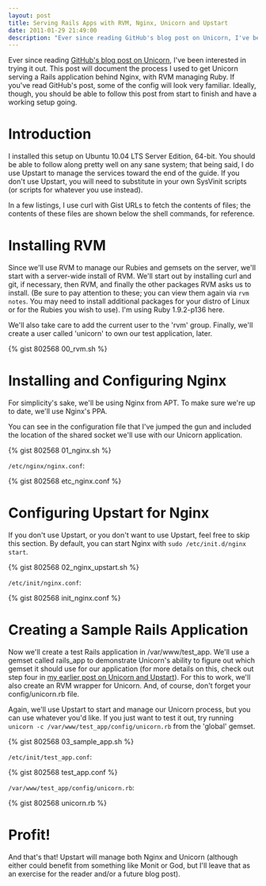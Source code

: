 ```yaml
---
layout: post
title: Serving Rails Apps with RVM, Nginx, Unicorn and Upstart
date: 2011-01-29 21:49:00
description: "Ever since reading GitHub's blog post on Unicorn, I've been interested in trying it out. This post will document the process I used to get Unicorn serving a Rails application behind Nginx, with RVM managing Ruby."
---
```


Ever since reading <a href="https://github.com/blog/517-unicorn">GitHub's blog post on Unicorn</a>, I've been interested in trying it out. This post will document the process I used to get Unicorn serving a Rails application behind Nginx, with RVM&nbsp;managing Ruby. If you've read GitHub's post, some of the config will look very familiar. Ideally, though, you should be able to follow this post from start to finish and have a working setup going.

Introduction
============

I installed this setup on Ubuntu 10.04 LTS Server Edition, 64-bit. You should be able to follow along pretty well on any sane system; that being said, I do use Upstart to manage the services toward the end of the guide. If you don't use Upstart, you will need to substitute in your own SysVinit scripts (or scripts for whatever you use instead).

In a few listings, I use curl with Gist URLs to fetch the contents of files; the contents of these files are shown below the shell commands, for reference.

Installing RVM
==============

Since we'll use RVM to manage our Rubies and gemsets on the server, we'll start with a server-wide install of RVM. We'll start out by installing curl and git, if necessary, then RVM, and finally the other packages RVM asks us to install. (Be sure to pay attention to these; you can view them again via `rvm notes`. You may need to install additional packages for your distro of Linux or for the Rubies you wish to use). I'm using Ruby 1.9.2-p136 here.

We'll also take care to add the current user to the 'rvm' group. Finally, we'll create a user called 'unicorn' to own our test application, later.

{% gist 802568 00_rvm.sh %}

Installing and Configuring Nginx
================================

For simplicity's sake, we'll be using Nginx from APT. To make sure we're up to date, we'll use Nginx's PPA.

You can see in the configuration file that I've jumped the gun and included the location of the shared socket we'll use with our Unicorn application.

{% gist 802568 01_nginx.sh %}

`/etc/nginx/nginx.conf`:

{% gist 802568 etc_nginx.conf %}


Configuring Upstart for Nginx
=============================

If you don't use Upstart, or you don't want to use Upstart, feel free to skip this section. By default, you can start Nginx with `sudo /etc/init.d/nginx start`.

{% gist 802568 02_nginx_upstart.sh %}

`/etc/init/nginx.conf`:

{% gist 802568 init_nginx.conf %}

Creating a Sample Rails Application
===================================

Now we'll create a test Rails application in /var/www/test_app. We'll use a gemset called rails_app to demonstrate Unicorn's ability to figure out which gemset it should use for our application (for more details on this, check out step four in [my earlier post on Unicorn and Upstart](/2011/01/29/rvm-unicorn-and-upstart/)). For this to work, we'll also create an RVM wrapper for Unicorn. And, of course, don't forget your config/unicorn.rb file.

Again, we'll use Upstart to start and manage our Unicorn process, but you can use whatever you'd like. If you just want to test it out, try running `unicorn -c /var/www/test_app/config/unicorn.rb` from the 'global' gemset.

{% gist 802568 03_sample_app.sh %}

`/etc/init/test_app.conf`:

{% gist 802568 test_app.conf %}

`/var/www/test_app/config/unicorn.rb`:

{% gist 802568 unicorn.rb %}

Profit!
=======

And that's that! Upstart will manage both Nginx and Unicorn (although either could benefit from something like Monit or God, but I'll leave that as an exercise for the reader and/or a future blog post).